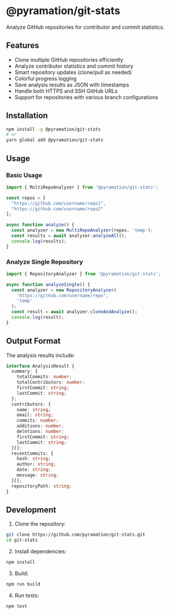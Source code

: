 # @pyramation/git-stats

Analyze GitHub repositories for contributor and commit statistics.

## Features

- Clone multiple GitHub repositories efficiently
- Analyze contributor statistics and commit history
- Smart repository updates (clone/pull as needed)
- Colorful progress logging
- Save analysis results as JSON with timestamps
- Handle both HTTPS and SSH GitHub URLs
- Support for repositories with various branch configurations

## Installation

```bash
npm install -g @pyramation/git-stats
# or
yarn global add @pyramation/git-stats
```

## Usage

### Basic Usage

```typescript
import { MultiRepoAnalyzer } from '@pyramation/git-stats';

const repos = [
  "https://github.com/username/repo1",
  "https://github.com/username/repo2"
];

async function analyze() {
  const analyzer = new MultiRepoAnalyzer(repos, 'temp');
  const results = await analyzer.analyzeAll();
  console.log(results);
}
```

### Analyze Single Repository

```typescript
import { RepositoryAnalyzer } from '@pyramation/git-stats';

async function analyzeSingle() {
  const analyzer = new RepositoryAnalyzer(
    'https://github.com/username/repo',
    'temp'
  );
  const result = await analyzer.cloneAndAnalyze();
  console.log(result);
}
```

## Output Format

The analysis results include:

```typescript
interface AnalysisResult {
  summary: {
    totalCommits: number;
    totalContributors: number;
    firstCommit: string;
    lastCommit: string;
  };
  contributors: {
    name: string;
    email: string;
    commits: number;
    additions: number;
    deletions: number;
    firstCommit: string;
    lastCommit: string;
  }[];
  recentCommits: {
    hash: string;
    author: string;
    date: string;
    message: string;
  }[];
  repositoryPath: string;
}
```

## Development

1. Clone the repository:
```bash
git clone https://github.com/pyramation/git-stats.git
cd git-stats
```

2. Install dependencies:
```bash
npm install
```

3. Build:
```bash
npm run build
```

4. Run tests:
```bash
npm test
```

